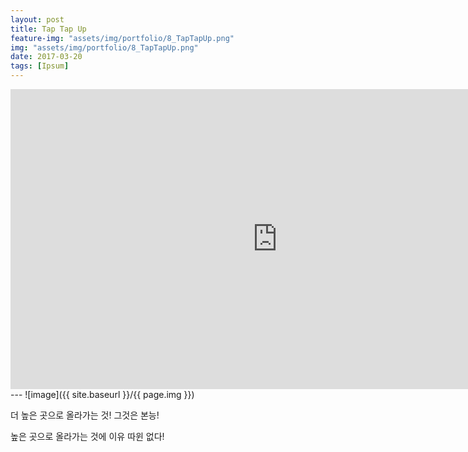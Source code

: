 ```yaml
---
layout: post
title: Tap Tap Up
feature-img: "assets/img/portfolio/8_TapTapUp.png"
img: "assets/img/portfolio/8_TapTapUp.png"
date: 2017-03-20
tags: [Ipsum]
---
```


<iframe width="853" height="480" src="https://www.youtube.com/embed/kTd3oSt8cB4" frameborder="0" allow="autoplay; encrypted-media" allowfullscreen></iframe>
---
![image]({{ site.baseurl }}/{{ page.img }})


더 높은 곳으로 올라가는 것! 그것은 본능!

높은 곳으로 올라가는 것에 이유 따윈 없다!


